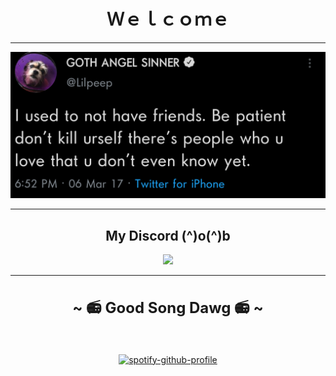 <h1 align="center">Ｗｅｌｃｏｍｅ</h1> 

---------------------------------------------------------------------------------------------------------------------------------------------------------------------------------

![Lil Peep](lilpeep.png)

---------------------------------------------------------------------------------------------------------------------------------------------------------------------------------

<div align="center">
  <h2>My Discord (^)o(^)b</h2>
  <img src="https://discord.c99.nl/widget/theme-2/798430788676616192.png" />
</div>

---------------------------------------------------------------------------------------------------------------------------------------------------------------------------------

<div align="center"><p>
<h2 style="font-size: 24px">~ 📻 Good Song Dawg 📻 ~</h2>
<br>

[![spotify-github-profile](https://spotify-github-profile.vercel.app/api/view?uid=5wpl4btxswtb6netngdncx4f3&cover_image=true&theme=default)](https://spotify-github-profile.vercel.app/api/view?uid=5wpl4btxswtb6netngdncx4f3&redirect=true)
<p>
<br>
<br>
</div>
<!--
**LudovicoSforza/LudovicoSforza** is a ✨ _special_ ✨ repository because its `README.md` (this file) appears on your GitHub profile.

Here are some ideas to get you started:

- 🔭 I’m currently working on ...
- 🌱 I’m currently learning ...
- 👯 I’m looking to collaborate on ...
- 🤔 I’m looking for help with ...
- 💬 Ask me about ...
- 📫 How to reach me: ...
- 😄 Pronouns: ...
- ⚡ Fun fact: ...
-->
